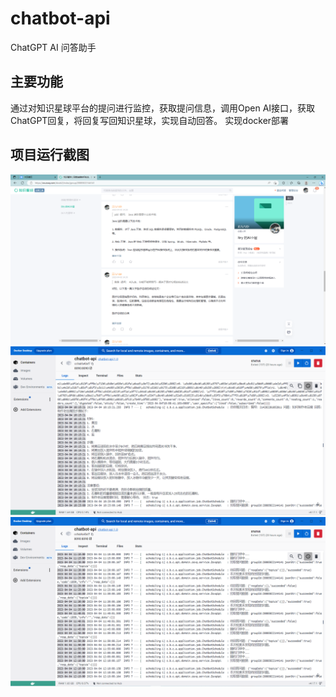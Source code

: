 # chatbot-api
ChatGPT AI 问答助手
## 主要功能
通过对知识星球平台的提问进行监控，获取提问信息，调用Open AI接口，获取ChatGPT回复，将回复写回知识星球，实现自动回答。
实现docker部署

## 项目运行截图
![image](https://github.com/itry1997/chatbot_project/blob/master/zsxq.png)
![image](https://github.com/itry1997/chatbot_project/blob/master/docker.png)
![image](https://github.com/itry1997/chatbot_project/blob/master/docker2.png)
